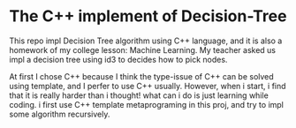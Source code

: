 # The C++ implement of Decision-Tree

This repo impl Decision Tree algorithm using C++ language, 
and it is also a homework of my college lesson: Machine 
Learning. My teacher asked us impl a decision tree using id3 
to decides how to pick nodes.

At first I chose C++ because I think the type-issue of C++ can
be solved using template, and I perfer to use C++ 
usually. However, when i start, i find that it is really harder than 
i thought! what can i do is just learning while coding. 
i first use C++ template metaprograming in this proj, 
and try to impl some algorithm recursively.

